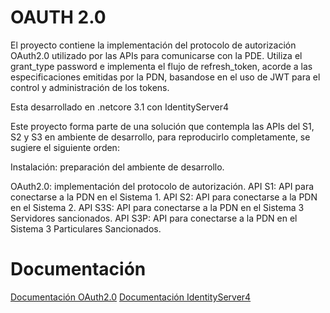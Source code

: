 # OAUTH 2.0
El proyecto contiene la implementación del protocolo de autorización OAuth2.0 utilizado por las APIs para comunicarse con la PDE.  Utiliza el grant_type password e implementa el flujo de refresh_token, acorde a las especificaciones emitidas por la PDN, basandose en el uso de JWT para el control y administración de los tokens.

Esta desarrollado en .netcore  3.1 con IdentityServer4

Este proyecto forma parte de una solución que contempla las APIs del S1, S2 y S3 en ambiente de desarrollo, para reproducirlo completamente, se sugiere el siguiente orden:

Instalación: preparación del ambiente de desarrollo.

OAuth2.0: implementación del protocolo de autorización.
API S1: API para conectarse a la PDN en el Sistema 1.
API S2: API para conectarse a la PDN en el Sistema 2.
API S3S: API para conectarse a la PDN en el Sistema 3 Servidores sancionados.
API S3P: API para conectarse a la PDN en el Sistema 3 Particulares Sancionados.

# Documentación

<a href="https://docs.google.com/document/d/1UoUKII1dscdKojGMEdUyLls0CKPp4pe2E28djCYMf6A/edit">Documentación OAuth2.0</a>
<a href="https://identityserver4.readthedocs.io/en/latest/">Documentación IdentityServer4</a>
